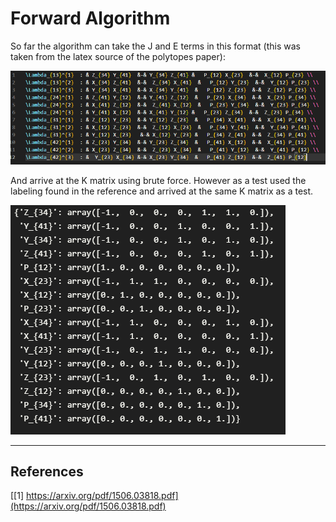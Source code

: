 # Forward Algorithm
So far the algorithm can take the J and E terms in this format (this was taken from the latex source of the polytopes paper):

<img src="./initial.png">

And arrive at the K matrix using brute force. However as a test used the labeling found in the reference and arrived at the same K matrix as a test.

<img src="./kmatrix.png">

----
## References ##
[[1] https://arxiv.org/pdf/1506.03818.pdf](https://arxiv.org/pdf/1506.03818.pdf)

